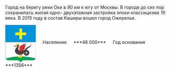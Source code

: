<!--2021-11-01 00:45:33-->
Город на берегу реки Оки в *90* км к югу от Москвы.
В городе до сих пор сохранилась жилая одно- двухэтажная застройка эпохи классицизма *19* века.
В *2015* году в состав Каширы вошел город Ожерелье.

<span class="dt">
  <img src="Kashira.png" align="middle" width="96px"> &emsp; 
<span class="dtc">
  Население &emsp; ***48 000*** &emsp;
  Год основания &emsp; ***1356***
</span>
</span>